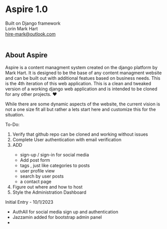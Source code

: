 # Aspire 1.0
Built on Django framework<br>
Lorin Mark Hart<br>
hire-mark@outlook.com<br>
<br>
 <h2>About Aspire</h2>
<p>
    Aspire is a content managment system created on the django platform by Mark Hart.  
    It is designed to be the base of any content managment website and can be built out 
    with additional featues based on business needs. This is the 4th iteration of this 
    web application. This is a clean and tweaked version of a working django web application
    and is intended to be cloned for any other projects. ♥
</p>
<p>
    While there are some dynamic aspects of the website, the current vision is not a one size fit all but 
    rather a lets start here and customize this for the situation. 
</p>

<p>To-Do:</p>
<ol>
    <li>Verify that github repo can be cloned and working without issues</li>
    <li>Complete User authentication with email verification</li>
    <li>ADD</li>
    <ul>
        <li>sign-up / sign-in for social media</li>
        <li>Add post form</li>
        <li>tags , just like categories to posts</li>
        <li>user profile view</li>
        <li>search by user posts</li>
        <li>a contact page</li>
    </ul>
    <li>Figure out where and how to host</li>
    <li>Style the Administration Dashboard</li>
</ol>

            
<p>Initial Entry - 10/1/2023</p>
    <ul style="list-style-type: symbols(♥);">
        <li>AuthAll for social media sign up  and authentication</li>
        <li>Jazzamin added for bootstrap admin panel</li>
        <li></li>
    </ul>
            